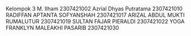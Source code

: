 Kelompok 3
M. Ilham 2307421002
Azrial Dhyas Putratama 2307421010
RADIFFAN APTANTA SOFYANSHAH 2307421017
ARIZAL ABDUL MUKTI RUMALUTUR 2307421019
SULTAN FAJAR PIERALDI 2307421022
YOGA FRANKLYN MALEAKHI PASARIB 2307421030
